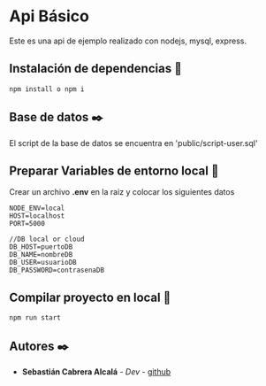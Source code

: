# Api Básico
Este es una api de ejemplo realizado con nodejs, mysql, express.

## Instalación de dependencias 🔧

```
npm install o npm i
```

## Base de datos ✒️

El script de la base de datos se encuentra en 'public/script-user.sql'


## Preparar Variables de entorno local 🚀
Crear un archivo **.env** en la raiz y colocar los siguientes datos

```
NODE_ENV=local
HOST=localhost
PORT=5000

//DB local or cloud
DB_HOST=puertoDB
DB_NAME=nombreDB
DB_USER=usuarioDB
DB_PASSWORD=contrasenaDB
```

## Compilar proyecto en local 🚀
```
npm run start
```

## Autores ✒️

* **Sebastián Cabrera Alcalá** - *Dev* - [github](https://github.com/iSebasC)



